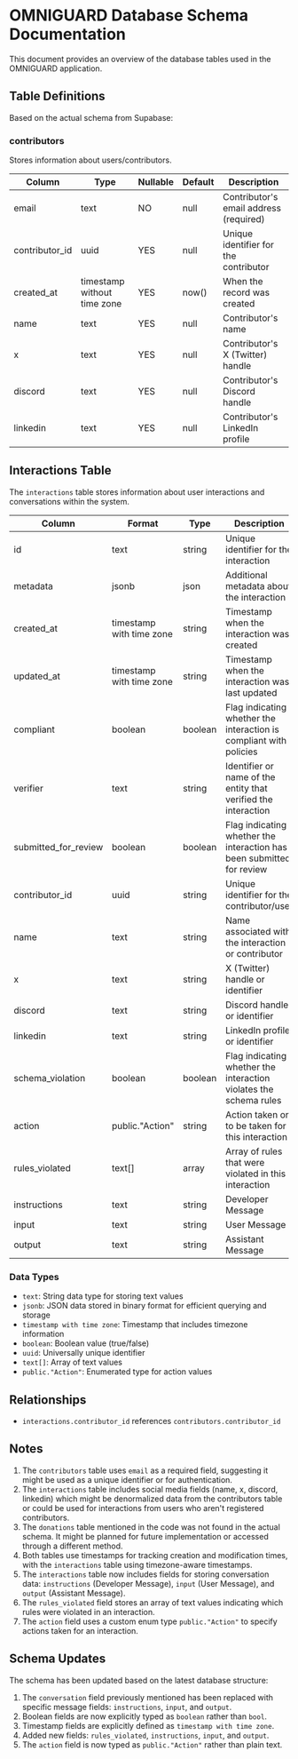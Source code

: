 # OMNIGUARD Database Schema Documentation

This document provides an overview of the database tables used in the OMNIGUARD application.

## Table Definitions

Based on the actual schema from Supabase:

### contributors

Stores information about users/contributors.

| Column | Type | Nullable | Default | Description |
|--------|------|----------|---------|-------------|
| email | text | NO | null | Contributor's email address (required) |
| contributor_id | uuid | YES | null | Unique identifier for the contributor |
| created_at | timestamp without time zone | YES | now() | When the record was created |
| name | text | YES | null | Contributor's name |
| x | text | YES | null | Contributor's X (Twitter) handle |
| discord | text | YES | null | Contributor's Discord handle |
| linkedin | text | YES | null | Contributor's LinkedIn profile |

## Interactions Table

The `interactions` table stores information about user interactions and conversations within the system.

| Column | Format | Type | Description |
|--------|--------|------|-------------|
| id | text | string | Unique identifier for the interaction |
| metadata | jsonb | json | Additional metadata about the interaction |
| created_at | timestamp with time zone | string | Timestamp when the interaction was created |
| updated_at | timestamp with time zone | string | Timestamp when the interaction was last updated |
| compliant | boolean | boolean | Flag indicating whether the interaction is compliant with policies |
| verifier | text | string | Identifier or name of the entity that verified the interaction |
| submitted_for_review | boolean | boolean | Flag indicating whether the interaction has been submitted for review |
| contributor_id | uuid | string | Unique identifier for the contributor/user |
| name | text | string | Name associated with the interaction or contributor |
| x | text | string | X (Twitter) handle or identifier |
| discord | text | string | Discord handle or identifier |
| linkedin | text | string | LinkedIn profile or identifier |
| schema_violation | boolean | boolean | Flag indicating whether the interaction violates the schema rules |
| action | public."Action" | string | Action taken or to be taken for this interaction |
| rules_violated | text[] | array | Array of rules that were violated in this interaction |
| instructions | text | string | Developer Message |
| input | text | string | User Message |
| output | text | string | Assistant Message |

### Data Types
- `text`: String data type for storing text values
- `jsonb`: JSON data stored in binary format for efficient querying and storage
- `timestamp with time zone`: Timestamp that includes timezone information
- `boolean`: Boolean value (true/false)
- `uuid`: Universally unique identifier
- `text[]`: Array of text values
- `public."Action"`: Enumerated type for action values

## Relationships

- `interactions.contributor_id` references `contributors.contributor_id`

## Notes

1. The `contributors` table uses `email` as a required field, suggesting it might be used as a unique identifier or for authentication.
2. The `interactions` table includes social media fields (name, x, discord, linkedin) which might be denormalized data from the contributors table or could be used for interactions from users who aren't registered contributors.
3. The `donations` table mentioned in the code was not found in the actual schema. It might be planned for future implementation or accessed through a different method.
4. Both tables use timestamps for tracking creation and modification times, with the `interactions` table using timezone-aware timestamps.
5. The `interactions` table now includes fields for storing conversation data: `instructions` (Developer Message), `input` (User Message), and `output` (Assistant Message).
6. The `rules_violated` field stores an array of text values indicating which rules were violated in an interaction.
7. The `action` field uses a custom enum type `public."Action"` to specify actions taken for an interaction.

## Schema Updates

The schema has been updated based on the latest database structure:

1. The `conversation` field previously mentioned has been replaced with specific message fields: `instructions`, `input`, and `output`.
2. Boolean fields are now explicitly typed as `boolean` rather than `bool`.
3. Timestamp fields are explicitly defined as `timestamp with time zone`.
4. Added new fields: `rules_violated`, `instructions`, `input`, and `output`.
5. The `action` field is now typed as `public."Action"` rather than plain text.